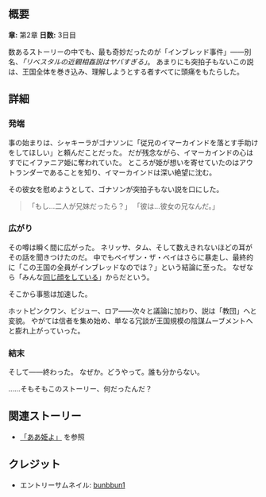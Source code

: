 <!-- title: インブレッド事件 -->

<!-- quote: 感じるかい…俺たちのバンズがお前に擦りついてるのを。 -->

<!-- chapters: 1 -->

<!-- images: ("もし…二人が兄妹だったら？"と叫ぶゴナソン), (インブレッド教団の誕生) -->

<!-- model: false -->

## 概要

**章:** 第2章
**日数:** 3日目

数あるストーリーの中でも、最も奇妙だったのが「インブレッド事件」――別名、_「リベスタルの近親相姦説はヤバすぎる」_。
あまりにも突拍子もないこの説は、王国全体を巻き込み、理解しようとする者すべてに頭痛をもたらした。

## 詳細

### 発端

事の始まりは、シャキーラがゴナソンに「従兄のイマーカインドを落とす手助けをしてほしい」と頼んだことだった。
だが残念ながら、イマーカインドの心はすでにイファニア姫に奪われていた。
ところが姫が想いを寄せていたのはアウトランダーであることを知り、イマーカインドは深い絶望に沈む。

その彼女を慰めようとして、ゴナソンが突拍子もない説を口にした。

> 「もし…二人が兄妹だったら？」
> 「彼は…彼女の兄なんだ。」

### 広がり

その噂は瞬く間に広がった。
ネリッサ、タム、そして数えきれないほどの耳がその話を聞きつけたのだ。
中でもペイザン・ザ・ベイはさらに暴走し、最終的に「この王国の全員がインブレッドなのでは？」という結論に至った。
なぜなら「みんな[同じ顔をしている](https://youtu.be/Lp7GyRVbz1c?t=7940)」からだという。

そこから事態は加速した。

ホットピンクワン、ビジュー、ロア――次々と議論に加わり、説は「教団」へと変貌。
やがては信者を集め始め、単なる冗談が王国規模の陰謀ムーブメントへと膨れ上がっていった。

### 結末

そして――終わった。
なぜか。どうやって。誰も分からない。

……そもそもこのストーリー、何だったんだ？

## 関連ストーリー

- [「ああ姫よ」](#entry:oh-princess-entry) を参照

## クレジット

- エントリーサムネイル: [bunbbun1](https://x.com/bunbbun1/status/1919963091464249648)
